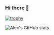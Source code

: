 ### Hi there 👋

[![trophy](https://github-profile-trophy.vercel.app/?username=MugssyBoy&theme=darkhub )](https://github.com/ryo-ma/github-profile-trophy)

![Alex's GitHub stats](https://github-readme-stats.vercel.app/api?username=MugssyBoy&count_private=true&show_icons=true&theme=highcontrast )
<!--
**MugssyBoy/MugssyBoy** is a ✨ _special_ ✨ repository because its `README.md` (this file) appears on your GitHub profile.

Here are some ideas to get you started:

- 🔭 I’m currently working on ...
- 🌱 I’m currently learning ...
- 👯 I’m looking to collaborate on ...
- 🤔 I’m looking for help with ...
- 💬 Ask me about ...
- 📫 How to reach me: ...
- 😄 Pronouns: ...
- ⚡ Fun fact: ...
-->
